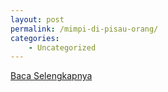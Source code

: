 ```yaml
---
layout: post
permalink: /mimpi-di-pisau-orang/
categories:
    - Uncategorized
---
```


[Baca Selengkapnya](/08)